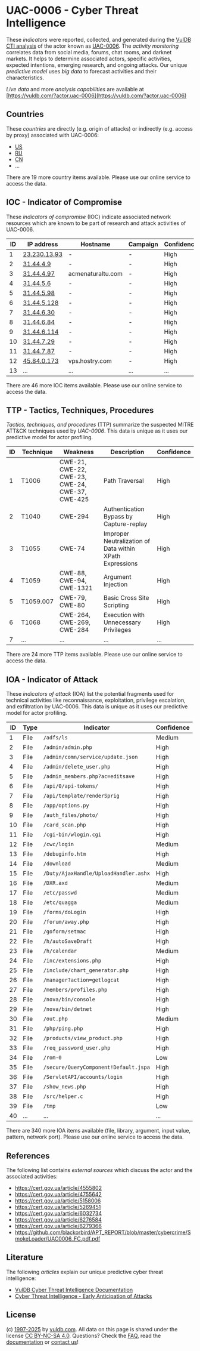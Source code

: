 # UAC-0006 - Cyber Threat Intelligence

These _indicators_ were reported, collected, and generated during the [VulDB CTI analysis](https://vuldb.com/?kb.cti) of the actor known as [UAC-0006](https://vuldb.com/?actor.uac-0006). The _activity monitoring_ correlates data from social media, forums, chat rooms, and darknet markets. It helps to determine associated actors, specific activities, expected intentions, emerging research, and ongoing attacks. Our unique _predictive model_ uses _big data_ to forecast activities and their characteristics.

_Live data_ and more _analysis capabilities_ are available at [https://vuldb.com/?actor.uac-0006](https://vuldb.com/?actor.uac-0006)

## Countries

These _countries_ are directly (e.g. origin of attacks) or indirectly (e.g. access by proxy) associated with UAC-0006:

* [US](https://vuldb.com/?country.us)
* [RU](https://vuldb.com/?country.ru)
* [CN](https://vuldb.com/?country.cn)
* ...

There are 19 more country items available. Please use our online service to access the data.

## IOC - Indicator of Compromise

These _indicators of compromise_ (IOC) indicate associated network resources which are known to be part of research and attack activities of UAC-0006.

ID | IP address | Hostname | Campaign | Confidence
-- | ---------- | -------- | -------- | ----------
1 | [23.230.13.93](https://vuldb.com/?ip.23.230.13.93) | - | - | High
2 | [31.44.4.9](https://vuldb.com/?ip.31.44.4.9) | - | - | High
3 | [31.44.4.97](https://vuldb.com/?ip.31.44.4.97) | acmenaturaltu.com | - | High
4 | [31.44.5.6](https://vuldb.com/?ip.31.44.5.6) | - | - | High
5 | [31.44.5.98](https://vuldb.com/?ip.31.44.5.98) | - | - | High
6 | [31.44.5.128](https://vuldb.com/?ip.31.44.5.128) | - | - | High
7 | [31.44.6.30](https://vuldb.com/?ip.31.44.6.30) | - | - | High
8 | [31.44.6.84](https://vuldb.com/?ip.31.44.6.84) | - | - | High
9 | [31.44.6.114](https://vuldb.com/?ip.31.44.6.114) | - | - | High
10 | [31.44.7.29](https://vuldb.com/?ip.31.44.7.29) | - | - | High
11 | [31.44.7.87](https://vuldb.com/?ip.31.44.7.87) | - | - | High
12 | [45.84.0.173](https://vuldb.com/?ip.45.84.0.173) | vps.hostry.com | - | High
13 | ... | ... | ... | ...

There are 46 more IOC items available. Please use our online service to access the data.

## TTP - Tactics, Techniques, Procedures

_Tactics, techniques, and procedures_ (TTP) summarize the suspected MITRE ATT&CK techniques used by _UAC-0006_. This data is unique as it uses our predictive model for actor profiling.

ID | Technique | Weakness | Description | Confidence
-- | --------- | -------- | ----------- | ----------
1 | T1006 | CWE-21, CWE-22, CWE-23, CWE-24, CWE-37, CWE-425 | Path Traversal | High
2 | T1040 | CWE-294 | Authentication Bypass by Capture-replay | High
3 | T1055 | CWE-74 | Improper Neutralization of Data within XPath Expressions | High
4 | T1059 | CWE-88, CWE-94, CWE-1321 | Argument Injection | High
5 | T1059.007 | CWE-79, CWE-80 | Basic Cross Site Scripting | High
6 | T1068 | CWE-264, CWE-269, CWE-284 | Execution with Unnecessary Privileges | High
7 | ... | ... | ... | ...

There are 24 more TTP items available. Please use our online service to access the data.

## IOA - Indicator of Attack

These _indicators of attack_ (IOA) list the potential fragments used for technical activities like reconnaissance, exploitation, privilege escalation, and exfiltration by UAC-0006. This data is unique as it uses our predictive model for actor profiling.

ID | Type | Indicator | Confidence
-- | ---- | --------- | ----------
1 | File | `/adfs/ls` | Medium
2 | File | `/admin/admin.php` | High
3 | File | `/admin/comn/service/update.json` | High
4 | File | `/admin/delete_user.php` | High
5 | File | `/admin_members.php?ac=editsave` | High
6 | File | `/api/0/api-tokens/` | High
7 | File | `/api/template/renderSprig` | High
8 | File | `/app/options.py` | High
9 | File | `/auth_files/photo/` | High
10 | File | `/card_scan.php` | High
11 | File | `/cgi-bin/wlogin.cgi` | High
12 | File | `/cwc/login` | Medium
13 | File | `/debuginfo.htm` | High
14 | File | `/download` | Medium
15 | File | `/Duty/AjaxHandle/UploadHandler.ashx` | High
16 | File | `/DXR.axd` | Medium
17 | File | `/etc/passwd` | Medium
18 | File | `/etc/quagga` | Medium
19 | File | `/forms/doLogin` | High
20 | File | `/forum/away.php` | High
21 | File | `/goform/setmac` | High
22 | File | `/h/autoSaveDraft` | High
23 | File | `/h/calendar` | Medium
24 | File | `/inc/extensions.php` | High
25 | File | `/include/chart_generator.php` | High
26 | File | `/manager?action=getlogcat` | High
27 | File | `/members/profiles.php` | High
28 | File | `/nova/bin/console` | High
29 | File | `/nova/bin/detnet` | High
30 | File | `/out.php` | Medium
31 | File | `/php/ping.php` | High
32 | File | `/products/view_product.php` | High
33 | File | `/req_password_user.php` | High
34 | File | `/rom-0` | Low
35 | File | `/secure/QueryComponent!Default.jspa` | High
36 | File | `/ServletAPI/accounts/login` | High
37 | File | `/show_news.php` | High
38 | File | `/src/helper.c` | High
39 | File | `/tmp` | Low
40 | ... | ... | ...

There are 340 more IOA items available (file, library, argument, input value, pattern, network port). Please use our online service to access the data.

## References

The following list contains _external sources_ which discuss the actor and the associated activities:

* https://cert.gov.ua/article/4555802
* https://cert.gov.ua/article/4755642
* https://cert.gov.ua/article/5158006
* https://cert.gov.ua/article/5269451
* https://cert.gov.ua/article/6032734
* https://cert.gov.ua/article/6276584
* https://cert.gov.ua/article/6279366
* https://github.com/blackorbird/APT_REPORT/blob/master/cybercrime/SmokeLoader/UAC0006_FC.pdf.pdf

## Literature

The following _articles_ explain our unique predictive cyber threat intelligence:

* [VulDB Cyber Threat Intelligence Documentation](https://vuldb.com/?kb.cti)
* [Cyber Threat Intelligence - Early Anticipation of Attacks](https://www.scip.ch/en/?labs.20201022)

## License

(c) [1997-2025](https://vuldb.com/?kb.changelog) by [vuldb.com](https://vuldb.com/?kb.about). All data on this page is shared under the license [CC BY-NC-SA 4.0](https://creativecommons.org/licenses/by-nc-sa/4.0/). Questions? Check the [FAQ](https://vuldb.com/?kb.faq), read the [documentation](https://vuldb.com/?kb) or [contact us](https://vuldb.com/?contact)!
